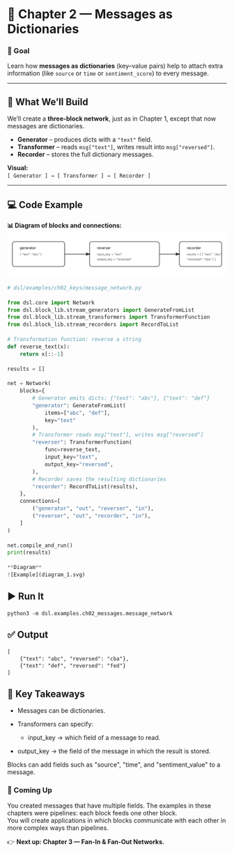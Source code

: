 # 🧩 Chapter 2 — Messages as Dictionaries

### 🎯 Goal
Learn how **messages as dictionaries** (key–value pairs) help to attach extra information (like `source` or `time` or `sentiment_score`) to every message.

---

## 📍 What We’ll Build

We’ll create a **three-block network**, just as in Chapter 1, except that now messages are dictionaries.

- **Generator** – produces dicts with a `"text"` field.  
- **Transformer** – reads `msg["text"]`, writes result into `msg["reversed"]`.  
- **Recorder** – stores the full dictionary messages. 

**Visual:**  
`[ Generator ] → [ Transformer ] → [ Recorder ]`

---


## 💻 Code Example

**📊 Diagram of blocks and connections:**  
![Message Network](diagram_1.svg)

```python
# dsl/examples/ch02_keys/message_network.py

from dsl.core import Network
from dsl.block_lib.stream_generators import GenerateFromList
from dsl.block_lib.stream_transformers import TransformerFunction
from dsl.block_lib.stream_recorders import RecordToList

# Transformation function: reverse a string
def reverse_text(x):
    return x[::-1]

results = []

net = Network(
    blocks={
        # Generator emits dicts: {"text": "abc"}, {"text": "def"}
        "generator": GenerateFromList(
            items=["abc", "def"],
            key="text"
        ),
        # Transformer reads msg["text"], writes msg["reversed"]
        "reverser": TransformerFunction(
            func=reverse_text,
            input_key="text",
            output_key="reversed",
        ),
        # Recorder saves the resulting dictionaries
        "recorder": RecordToList(results),
    },
    connections=[
        ("generator", "out", "reverser", "in"),
        ("reverser", "out", "recorder", "in"),
    ]
)

net.compile_and_run()
print(results)

**Diagram**
![Example](diagram_1.svg)
```

## ▶️ Run It
```
python3 -m dsl.examples.ch02_messages.message_network
```

## ✅ Output
```
[
    {"text": "abc", "reversed": "cba"},
    {"text": "def", "reversed": "fed"}
]
```

## 🧠 Key Takeaways

- Messages can be dictionaries.

- Transformers can specify:

   - input_key → which field of a message to read.

- output_key → the field of the message in which the result is stored.

Blocks can add fields such as "source", "time", and "sentiment_value" to a message.

### 🚀 Coming Up

You created messages that have multiple fields. The examples in these chapters were pipelines: each block feeds one other block.  
You will create applications in which blocks communicate with each other in more complex ways than pipelines.  

👉 **Next up: Chapter 3 — Fan-In & Fan-Out Networks.**